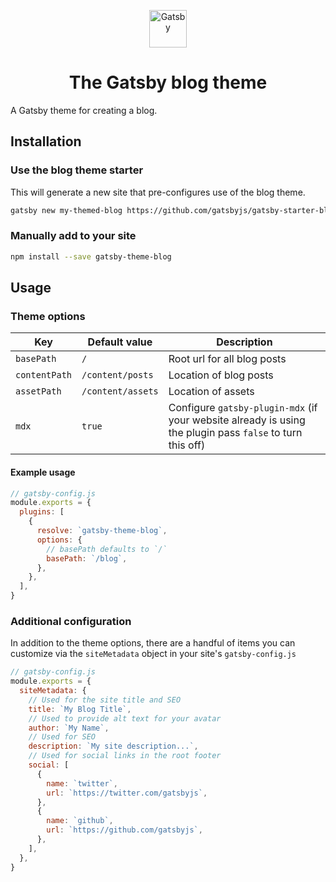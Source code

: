 <p align="center">
  <a href="https://www.gatsbyjs.org">
    <img alt="Gatsby" src="https://www.gatsbyjs.org/monogram.svg" width="60" />
  </a>
</p>
<h1 align="center">
  The Gatsby blog theme
</h1>

A Gatsby theme for creating a blog.

## Installation

### Use the blog theme starter

This will generate a new site that pre-configures use of the blog theme.

```sh
gatsby new my-themed-blog https://github.com/gatsbyjs/gatsby-starter-blog-theme
```

### Manually add to your site

```sh
npm install --save gatsby-theme-blog
```

## Usage

### Theme options

| Key           | Default value     | Description                                                                                               |
| ------------- | ----------------- | --------------------------------------------------------------------------------------------------------- |
| `basePath`    | `/`               | Root url for all blog posts                                                                               |
| `contentPath` | `/content/posts`  | Location of blog posts                                                                                    |
| `assetPath`   | `/content/assets` | Location of assets                                                                                        |
| `mdx`         | `true`            | Configure `gatsby-plugin-mdx` (if your website already is using the plugin pass `false` to turn this off) |

#### Example usage

```js
// gatsby-config.js
module.exports = {
  plugins: [
    {
      resolve: `gatsby-theme-blog`,
      options: {
        // basePath defaults to `/`
        basePath: `/blog`,
      },
    },
  ],
}
```

### Additional configuration

In addition to the theme options, there are a handful of items you can customize via the `siteMetadata` object in your site's `gatsby-config.js`

```js
// gatsby-config.js
module.exports = {
  siteMetadata: {
    // Used for the site title and SEO
    title: `My Blog Title`,
    // Used to provide alt text for your avatar
    author: `My Name`,
    // Used for SEO
    description: `My site description...`,
    // Used for social links in the root footer
    social: [
      {
        name: `twitter`,
        url: `https://twitter.com/gatsbyjs`,
      },
      {
        name: `github`,
        url: `https://github.com/gatsbyjs`,
      },
    ],
  },
}
```


<!-- Todos ( remove in production) 
todo: [X] set up site to be remix with all site metadata
todo: [X] add logo to blog header
todo: [X] change primary colors to samon and orange
todo: [ ] add menu to header
todo: [ ] add mobil menu with portal
todo: [ ] add artwork remix graphic
todo: [x] change favicon to grapic 
todo: [ ] create modal component to work in mdx
todo: [ ] comment like crazy all code
  - [ ] components 
  - [ ] templates
  - [ ] config
  - [ ] gatsby node
  - [ ] theme ui
todo: [ ] create a real readme
todo: [ ] copy and paste readme in all places
todo: [ ] configure demo site index page to be a learning resource
todo: [ ] deploy and setup on netlify
todo: [ ] run through checklist
-->